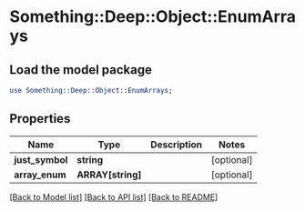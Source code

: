 # Something::Deep::Object::EnumArrays

## Load the model package
```perl
use Something::Deep::Object::EnumArrays;
```

## Properties
Name | Type | Description | Notes
------------ | ------------- | ------------- | -------------
**just_symbol** | **string** |  | [optional] 
**array_enum** | **ARRAY[string]** |  | [optional] 

[[Back to Model list]](../README.md#documentation-for-models) [[Back to API list]](../README.md#documentation-for-api-endpoints) [[Back to README]](../README.md)


